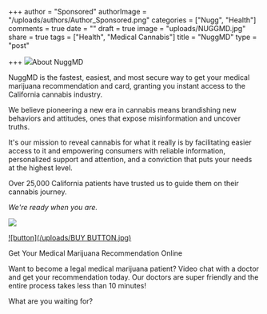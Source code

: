 +++
author = "Sponsored"
authorImage = "/uploads/authors/Author_Sponsored.png"
categories = ["Nugg", "Health"]
comments = true
date = ""
draft = true
image = "uploads/NUGGMD.jpg"
share = true
tags = ["Health", "Medical Cannabis"]
title = "NuggMD"
type = "post"

+++
![](/uploads/nuggmd_cover2.jpg)About NuggMD

NuggMD is the fastest, easiest, and most secure way to get your medical marijuana recommendation and card, granting you instant access to the California cannabis industry.

We believe pioneering a new era in cannabis means brandishing new behaviors and attitudes, ones that expose misinformation and uncover truths.

It's our mission to reveal cannabis for what it really is by facilitating easier access to it and empowering consumers with reliable information, personalized support and attention, and a conviction that puts your needs at the highest level.

Over 25,000 California patients have trusted us to guide them on their cannabis journey.

_We're ready when you are._

![](/uploads/IMG-8183.JPG)

[![button](/uploads/BUY BUTTON.jpg)](http://kymb.nuggmd.com/)

Get Your Medical Marijuana Recommendation Online

Want to become a legal medical marijuana patient? Video chat with a doctor and get your recommendation today. Our doctors are super friendly and the entire process takes less than 10 minutes!

What are you waiting for?